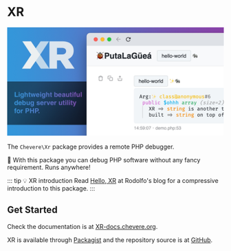 # XR

![XR](../src/packages/xr/xr-social.jpg)

The `Chevere\Xr` package provides a remote PHP debugger.

👏 With this package you can debug PHP software without any fancy requirement. Runs anywhere!

::: tip 💡 XR introduction
 Read [Hello, XR](https://rodolfoberrios.com/2022/01/06/hello-xr/) at Rodolfo's blog for a compressive introduction to this package.
:::

## Get Started

Check the documentation is at [XR-docs.chevere.org](https://xr-docs.chevere.org/).

XR is available through [Packagist](https://packagist.org/packages/chevere/xr) and the repository source is at [GitHub](https://github.com/chevere/xr).
